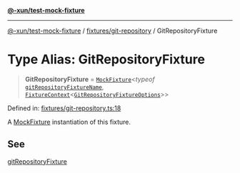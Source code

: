 [**@-xun/test-mock-fixture**](../../../README.md)

***

[@-xun/test-mock-fixture](../../../README.md) / [fixtures/git-repository](../README.md) / GitRepositoryFixture

# Type Alias: GitRepositoryFixture

> **GitRepositoryFixture** = [`MockFixture`](../../../types/fixtures/type-aliases/MockFixture.md)\<*typeof* [`gitRepositoryFixtureName`](../variables/gitRepositoryFixtureName.md), [`FixtureContext`](../../../types/fixtures/type-aliases/FixtureContext.md)\<[`GitRepositoryFixtureOptions`](GitRepositoryFixtureOptions.md)\>\>

Defined in: [fixtures/git-repository.ts:18](https://github.com/Xunnamius/test-utils/blob/ab2596fc4d6717a0af0b4c54a57434e0e2fb3420/packages/test-mock-fixture/src/fixtures/git-repository.ts#L18)

A [MockFixture](../../../types/fixtures/type-aliases/MockFixture.md) instantiation of this fixture.

## See

[gitRepositoryFixture](../functions/gitRepositoryFixture.md)
